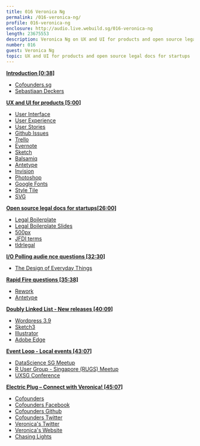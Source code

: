 ```yaml
---
title: 016 Veronica Ng
permalink: /016-veronica-ng/
profile: 016-veronica-ng
enclosure: http://audio.live.webuild.sg/016-veronica-ng
length: 23675553
description: Veronica Ng on UX and UI for products and open source legal docs for startups.
number: 016
guest: Veronica Ng
topic: UX and UI for products and open source legal docs for startups
---
```


**[Introduction [0:38]](#t=0:38)**

- [Cofounders.sg](http://cf.sg)
- [Sebastiaan Deckers](http://ninja.sg/)

**[UX and UI for products [5:00]](#t=5:00)**

- [User Interface](https://en.wikipedia.org/wiki/User_interface)
- [User Experience](https://en.wikipedia.org/wiki/User_experience_design)
- [User Stories](https://en.wikipedia.org/wiki/User_story)
- [Github Issues](https://github.com/blog/831-issues-2-0-the-next-generation)
- [Trello](https://trello.com/)
- [Evernote](http://evernote.com/)
- [Sketch](http://bohemiancoding.com/sketch/)
- [Balsamiq](http://balsamiq.com/)
- [Antetype](http://antetype.com/)
- [Invision](http://www.invisionapp.com/)
- [Photoshop](http://adobe.com/photoshop)
- [Google Fonts](https://www.google.com/fonts)
- [Style Tile](http://styletil.es/)
- [SVG](https://en.wikipedia.org/wiki/Scalable_Vector_Graphics)

**[Open source legal docs for startups[26:00]](#t=26:00)**

- [Legal Boilerplate](http://legal.cf.sg/)
- [Legal Boilerplate Slides](https://speakerdeck.com/cofounders/legal-dot-cf-dot-sg-roadmap)
- [500px](http://500px.com/terms)
- [JFDI terms](http://jfdi.asia/accelerator/terms/)
- [tldrlegal](https://tldrlegal.com/)

**[I/O Polling audie nce questions [32:30]](#t=32:30)**

- [The Design of Everyday Things](https://en.wikipedia.org/wiki/The_Design_of_Everyday_Things)

**[Rapid Fire questions [35:38]](#t=35:38)**

- [Rework](https://37signals.com/rework)
- [Antetype](http://antetype.com/)

**[Doubly Linked List -  New releases [40:09]](#t=40:09)**

- [Wordpress 3.9](http://wordpress.org/news/2014/04/smith/)
- [Sketch3](http://bohemiancoding.com/sketch/whats-new/)
- [Illustrator](http://www.adobe.com/sea/products/illustrator.html)
- [Adobe Edge](http://html.adobe.com/edge/)

**[Event Loop - Local events [43:07]](#t=43:07)**

- [DataScience SG Meetup](http://www.meetup.com/DataScience-SG-Singapore/events/170832262/)
- [R User Group - Singapore (RUGS) Meetup](http://www.meetup.com/R-User-Group-SG/events/166578162/)
- [UXSG Conference](http://www.uxsg.org/)

**[Electric Plug  – Connect with Veronica! [45:07]](#t=45:07)**

- [Cofounders](http://cf.sg)
- [Cofounders Facebook](http://facebook.com/cofounders.sg)
- [Cofounders Github](https://github.com/cofounders)
- [Cofounders Twitter](https://twitter.com/cofounderssg)
- [Veronica's Twitter](https://twitter.com/veronism)
- [Veronica's Website](http://veron.sg)
- [Chasing Lights](http://chasinglights.co/)

